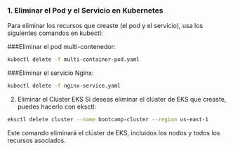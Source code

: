 ### 1. Eliminar el Pod y el Servicio en Kubernetes
Para eliminar los recursos que creaste (el pod y el servicio), usa los siguientes comandos en kubectl:

###Eliminar el pod multi-contenedor:

```bash
kubectl delete -f multi-container-pod.yaml
```

###Eliminar el servicio Nginx:

```bash
kubectl delete -f nginx-service.yaml
```

2. Eliminar el Clúster EKS
Si deseas eliminar el clúster de EKS que creaste, puedes hacerlo con eksctl:

```bash
eksctl delete cluster --name bootcamp-cluster --region us-east-1
```
Este comando eliminará el clúster de EKS, incluidos los nodos y todos los recursos asociados.
